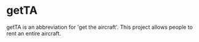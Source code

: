 # getTA
getTA is an abbreviation for 'get the aircraft'. This project allows people to rent an entire aircraft.
